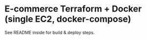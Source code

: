 # E-commerce Terraform + Docker (single EC2, docker-compose)

See README inside for build & deploy steps.

